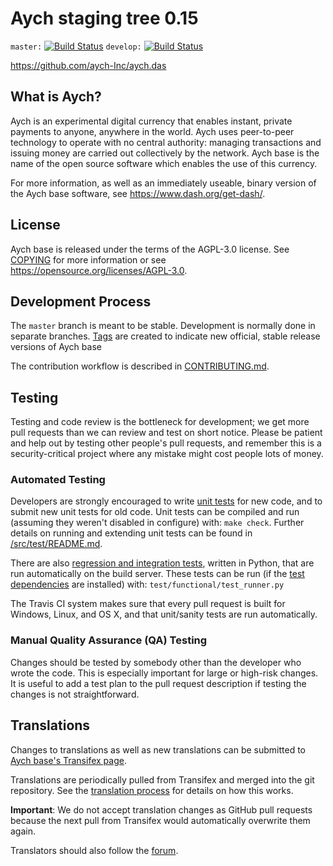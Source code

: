 Aych staging tree 0.15
===========================

`master:` [![Build Status](https://travis-ci.org/aych-inc/such.das.svg?branch=master)](https://travis-ci.org/aych-inc/aych.das) `develop:` [![Build Status](https://travis-ci.org/aych-inc/aych.das.svg?branch=develop)](https://travis-ci.org/aych-inc/aych.das/branches)

https://github.com/aych-Inc/aych.das


What is Aych?
-------------

Aych is an experimental digital currency that enables instant, private
payments to anyone, anywhere in the world. Aych uses peer-to-peer technology
to operate with no central authority: managing transactions and issuing money
are carried out collectively by the network. Aych base is the name of the open
source software which enables the use of this currency.

For more information, as well as an immediately useable, binary version of
the Aych base software, see https://www.dash.org/get-dash/.


License
-------

Aych base is released under the terms of the AGPL-3.0 license. See [COPYING](COPYING) for more
information or see https://opensource.org/licenses/AGPL-3.0.

Development Process
-------------------

The `master` branch is meant to be stable. Development is normally done in separate branches.
[Tags](https://github.com/AYCH-INC/aych.das/tags) are created to indicate new official,
stable release versions of Aych base

The contribution workflow is described in [CONTRIBUTING.md](CONTRIBUTING.md).

Testing
-------

Testing and code review is the bottleneck for development; we get more pull
requests than we can review and test on short notice. Please be patient and help out by testing
other people's pull requests, and remember this is a security-critical project where any mistake might cost people
lots of money.

### Automated Testing

Developers are strongly encouraged to write [unit tests](src/test/README.md) for new code, and to
submit new unit tests for old code. Unit tests can be compiled and run
(assuming they weren't disabled in configure) with: `make check`. Further details on running
and extending unit tests can be found in [/src/test/README.md](/src/test/README.md).

There are also [regression and integration tests](/test), written
in Python, that are run automatically on the build server.
These tests can be run (if the [test dependencies](/test) are installed) with: `test/functional/test_runner.py`

The Travis CI system makes sure that every pull request is built for Windows, Linux, and OS X, and that unit/sanity tests are run automatically.

### Manual Quality Assurance (QA) Testing

Changes should be tested by somebody other than the developer who wrote the
code. This is especially important for large or high-risk changes. It is useful
to add a test plan to the pull request description if testing the changes is
not straightforward.

Translations
------------

Changes to translations as well as new translations can be submitted to
[Aych base's Transifex page](https://www.transifex.com/projects/p/aych/).

Translations are periodically pulled from Transifex and merged into the git repository. See the
[translation process](doc/translation_process.md) for details on how this works.

**Important**: We do not accept translation changes as GitHub pull requests because the next
pull from Transifex would automatically overwrite them again.

Translators should also follow the [forum](https://github.com/aych-inc/wiki/).
